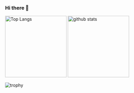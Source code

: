 ### Hi there 👋

<!--
**cochimu/cochimu** is a ✨ _special_ ✨ repository because its `README.md` (this file) appears on your GitHub profile.

Here are some ideas to get you started:

- 🔭 I’m currently working on ...
- 🌱 I’m currently learning ...
- 👯 I’m looking to collaborate on ...
- 🤔 I’m looking for help with ...
- 💬 Ask me about ...
- 📫 How to reach me: ...
- 😄 Pronouns: ...
- ⚡ Fun fact: ...
-->

<p align="left"> 
  <img alt="Top Langs" height="200px" src="https://github-readme-stats.vercel.app/api/top-langs/?username=cochimu&show_icons=true&theme=material-palenight" />
  <img alt="github stats" height="200px" src="https://github-readme-stats.vercel.app/api?username=cochimu&theme=material-palenight&show_icons=ture" />
</p>

![trophy](https://github-profile-trophy.vercel.app/?username=cochimu)
